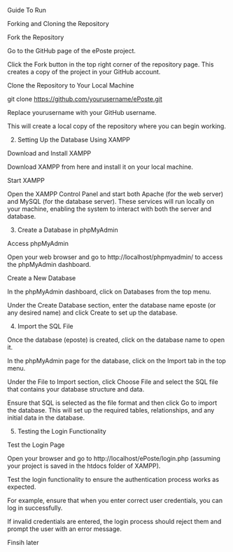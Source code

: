 Guide To Run

Forking and Cloning the Repository 

Fork the Repository 

Go to the GitHub page of the ePoste project. 

Click the Fork button in the top right corner of the repository page. This creates a copy of the project in your GitHub account. 

Clone the Repository to Your Local Machine 

git clone https://github.com/yourusername/ePoste.git 

Replace yourusername with your GitHub username. 

This will create a local copy of the repository where you can begin working. 

2. Setting Up the Database Using XAMPP 

Download and Install XAMPP 

Download XAMPP from here and install it on your local machine. 

Start XAMPP 

Open the XAMPP Control Panel and start both Apache (for the web server) and MySQL (for the database server). These services will run locally on your machine, enabling the system to interact with both the server and database. 

3. Create a Database in phpMyAdmin 

Access phpMyAdmin 

Open your web browser and go to http://localhost/phpmyadmin/ to access the phpMyAdmin dashboard. 

Create a New Database 

In the phpMyAdmin dashboard, click on Databases from the top menu. 

Under the Create Database section, enter the database name eposte (or any desired name) and click Create to set up the database. 

4. Import the SQL File 

Once the database (eposte) is created, click on the database name to open it. 

In the phpMyAdmin page for the database, click on the Import tab in the top menu. 

Under the File to Import section, click Choose File and select the SQL file that contains your database structure and data. 

Ensure that SQL is selected as the file format and then click Go to import the database. This will set up the required tables, relationships, and any initial data in the database. 

5. Testing the Login Functionality 

Test the Login Page 

Open your browser and go to http://localhost/ePoste/login.php (assuming your project is saved in the htdocs folder of XAMPP). 

Test the login functionality to ensure the authentication process works as expected. 

For example, ensure that when you enter correct user credentials, you can log in successfully. 

If invalid credentials are entered, the login process should reject them and prompt the user with an error message. 

Finsih later
